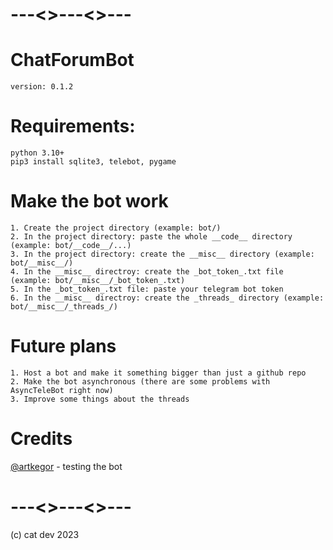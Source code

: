 # ---<>---<>---
# ChatForumBot
```
version: 0.1.2
```
# Requirements:
```
python 3.10+
pip3 install sqlite3, telebot, pygame
```
# Make the bot work
```
1. Create the project directory (example: bot/)
2. In the project directory: paste the whole __code__ directory (example: bot/__code__/...)
3. In the project directory: create the __misc__ directory (example: bot/__misc__/)
4. In the __misc__ directroy: create the _bot_token_.txt file (example: bot/__misc__/_bot_token_.txt)
5. In the _bot_token_.txt file: paste your telegram bot token
6. In the __misc__ directroy: create the _threads_ directory (example: bot/__misc__/_threads_/)
```
# Future plans
```
1. Host a bot and make it something bigger than just a github repo
2. Make the bot asynchronous (there are some problems with AsyncTeleBot right now)
3. Improve some things about the threads
```
# Credits
[@artkegor](https://github.com/artkegor) - testing the bot
# ---<>---<>---
(c) cat dev 2023
